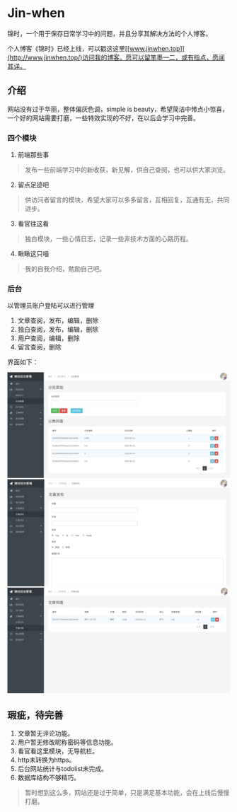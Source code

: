 # Jin-when
锦时，一个用于保存日常学习中的问题，并且分享其解决方法的个人博客。

个人博客《锦时》已经上线，可以戳这这里[[www.jinwhen.top]](http://www.jinwhen.top/)访问我的博客。愿可以留笔墨一二，或有指点，愿闻其详。

## 介绍
网站没有过于华丽，整体偏灰色调，simple is beauty，希望简洁中带点小惊喜，一个好的网站需要打磨，一些特效实现的不好，在以后会学习中完善。

### 四个模块

1. 前端那些事
>发布一些前端学习中的新收获，新见解，供自己查阅，也可以供大家浏览。

2. 留点足迹吧
>供访问者留言的模块，希望大家可以多多留言，互相回复，互通有无，共同进步。

3. 看官往这看
>独白模块，一些心情日志，记录一些非技术方面的心路历程。

4. 瞅瞅这只喵
>我的自我介绍，勉励自己吧。

### 后台
以管理员账户登陆可以进行管理
1. 文章查阅，发布，编辑，删除
2. 独白查阅，发布，编辑，删除
3. 用户查阅，编辑，删除
4. 留言查阅，删除

界面如下：

![Alt text](https://github.com/Palereed/Jin-when/blob/master/introduction/1.JPG)
![Alt text](https://github.com/Palereed/Jin-when/blob/master/introduction/2.JPG)
![Alt text](https://github.com/Palereed/Jin-when/blob/master/introduction/3.JPG)

## 瑕疵，待完善
1. 文章暂无评论功能。
2. 用户暂无修改昵称密码等信息功能。
3. 看官看这里模块，无导航栏。
4. http未转换为https。
5. 后台网站统计与todolist未完成。
6. 数据库结构不够精巧。
>暂时想到这么多，网站还是过于简单，只是满足基本功能，会在上线后慢慢打磨。


